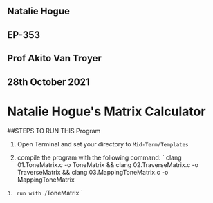## Natalie Hogue
## EP-353
## Prof Akito Van Troyer
## 28th October 2021

# Natalie Hogue's Matrix Calculator

##STEPS TO RUN THIS Program

1. Open Terminal and set your directory to ` Mid-Term/Templates `

2. compile the program with the following command:
`
clang 01.ToneMatrix.c -o ToneMatrix && clang 02.TraverseMatrix.c -o TraverseMatrix && clang 03.MappingToneMatrix.c -o MappingToneMatrix

`
3. run with ` ./ToneMatrix `
